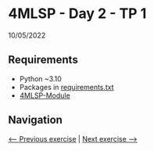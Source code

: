 # 4MLSP - Day 2 - TP 1
10/05/2022

## Requirements
- Python ~3.10
- Packages in [requirements.txt](https://github.com/EmpireDemocratiqueDuPoulpe/4MLSP-Day2-TP1/blob/main/requirements.txt)
- [4MLSP-Module](https://github.com/EmpireDemocratiqueDuPoulpe/4MLSP-Module)

## Navigation
[<-- Previous exercise](https://github.com/EmpireDemocratiqueDuPoulpe/4MLSP-Day1-TP1/tree/main) | [Next exercise -->](https://github.com/EmpireDemocratiqueDuPoulpe/4MLSP-Day3-TP1/tree/main)
